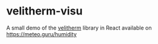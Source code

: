 # velitherm-visu

A small demo of the [velitherm](https://github.com/mmomtchev/velitherm) library in React available on https://meteo.guru/humidity
